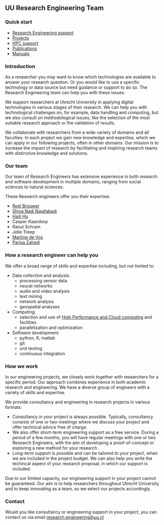 ## UU Research Engineering Team 

### Quick start
- [Research Engineering support](#how-a-research-engineer-can-help-you)
- [Projects](docs/projects.md)
- [HPC support](docs/hpc.md)
- [Publications](docs/publications.md)
- [Manuals](docs/manuals.md)


### Introduction

As a researcher you may want to know which technologies are available to answer your research question. Or you would like to use a specific technology or data source but need guidance or support to do so. The Research Engineering team can help you with these issues.

We support researchers at Utrecht University in applying digital technologies in various stages of their research. We can help you with technological challenges on, for example, data handling and computing, but we also consult on methodological issues, like the selection of the most suitable research approach or the validation of results.

We collaborate with researchers from a wide variety of domains and all faculties. In each project we gain new knowledge and expertise, which we can apply in our following projects, often in other domains. Our mission is to increase the impact of research by facilitating and inspiring research teams with distinctive knowledge and solutions.


### Our team

Our team of Research Engineers has extensive experience in both research and software development in multiple domains, ranging from social sciences to natural sciences. 

These Research engineers offer you their expertise:

- [Roel Brouwer](https://www.uu.nl/medewerkers/RJJBrouwer)
- [Shiva Nadi Najafabadi](https://www.uu.nl/medewerkers/SNadiNajafabadi)
- [Haili Hu](https://www.uu.nl/medewerkers/HHu2)
- Casper Kaandorp
- Raoul Schram
- Jelle Treep
- [Martine de Vos](https://www.uu.nl/medewerkers/MGdeVos)
- [Parisa Zahedi](https://www.uu.nl/medewerkers/PZahedi)

### How a research engineer can help you

We offer a broad range of skills and expertise including, but not limited to:

- Data collection and analysis:
  - processing sensor data
  - neural networks
  - audio and video analysis
  - text mining
  - network analysis
  - geospatial analyses
- Computing:
  - selection and use of [High Performance and Cloud computing](docs/hpc.md) and facilities
  - parallelization and optimization
- Software development:
  - python, R, matlab
  - git
  - unit testing
  - continuous integration

### How we work

In our engineering projects, we closely work together with researchers for a specific period. Our approach combines experience in both academic research and engineering. We have a diverse group of engineers with a variety of skills and expertise.

We provide consultancy and engineering in research projects in various formats:

- Consultancy in your project is always possible. Typically, consultancy consists of one or two meetings where we discuss your project and offer technical advice free of charge.
- We also offer short-term engineering support as a free service. During a period of a few months, you will have regular meetings with one or two Research Engineers, with the aim of developing a proof-of-concept or exploring a new method for your research.
- Long-term support is possible and can be tailored to your project, when we are included in the project budget. We can also help you write the techincal aspect of your research proposal, in which our support is included.

Due to our limited capacity, our engineering support in your project cannot be guaranteed. Our aim is to help researchers throughout Utrecht University and to keep innovating as a team, so we select our projects accordingly.


### Contact
Would you like consultancy or engineering support in your project, you can contact us via email research.engineering@uu.nl
